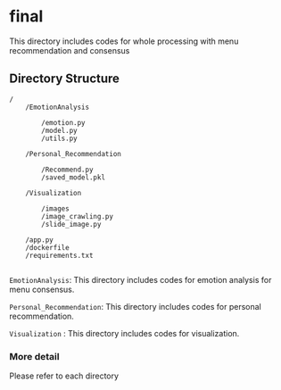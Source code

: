 # final

This directory includes codes for whole processing with menu recommendation and consensus

## Directory Structure
```
/
    /EmotionAnalysis
    
        /emotion.py
        /model.py
        /utils.py
        
    /Personal_Recommendation
    
        /Recommend.py
        /saved_model.pkl
        
    /Visualization
    
        /images
        /image_crawling.py
        /slide_image.py
        
    /app.py
    /dockerfile
    /requirements.txt
       
```
`EmotionAnalysis`: This directory includes codes for emotion analysis for menu consensus.

`Personal_Recommendation`: This directory includes codes for personal recommendation.

`Visualization` : This directory includes codes for visualization.

### More detail

Please refer to each directory
